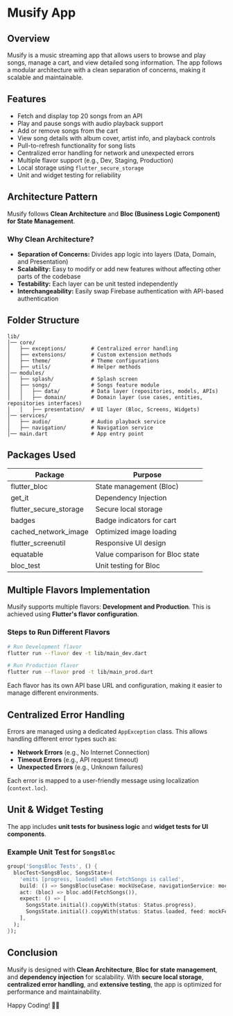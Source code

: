 # Musify App

## Overview
Musify is a music streaming app that allows users to browse and play songs, manage a cart, and view detailed song information. The app follows a modular architecture with a clean separation of concerns, making it scalable and maintainable.

## Features
- Fetch and display top 20 songs from an API
- Play and pause songs with audio playback support
- Add or remove songs from the cart
- View song details with album cover, artist info, and playback controls
- Pull-to-refresh functionality for song lists
- Centralized error handling for network and unexpected errors
- Multiple flavor support (e.g., Dev, Staging, Production)
- Local storage using `flutter_secure_storage`
- Unit and widget testing for reliability

## Architecture Pattern
Musify follows **Clean Architecture** and **Bloc (Business Logic Component) for State Management**.

### Why Clean Architecture?
- **Separation of Concerns:** Divides app logic into layers (Data, Domain, and Presentation)
- **Scalability:** Easy to modify or add new features without affecting other parts of the codebase
- **Testability:** Each layer can be unit tested independently
- **Interchangeability:** Easily swap Firebase authentication with API-based authentication

## Folder Structure
```
lib/
│── core/
│   ├── exceptions/        # Centralized error handling
│   ├── extensions/        # Custom extension methods
│   ├── theme/             # Theme configurations
│   ├── utils/             # Helper methods
│── modules/
│   ├── splash/            # Splash screen
│   ├── songs/             # Songs feature module
│   │   ├── data/          # Data layer (repositories, models, APIs)
│   │   ├── domain/        # Domain layer (use cases, entities, repositories interfaces)
│   │   ├── presentation/  # UI layer (Bloc, Screens, Widgets)
│── services/
│   ├── audio/             # Audio playback service
│   ├── navigation/        # Navigation service
│── main.dart              # App entry point
```

## Packages Used
| Package                 | Purpose |
|-------------------------|---------|
| flutter_bloc            | State management (Bloc) |
| get_it                  | Dependency Injection |
| flutter_secure_storage  | Secure local storage |
| badges                  | Badge indicators for cart |
| cached_network_image    | Optimized image loading |
| flutter_screenutil      | Responsive UI design |
| equatable               | Value comparison for Bloc state |
| bloc_test               | Unit testing for Bloc |

## Multiple Flavors Implementation
Musify supports multiple flavors: **Development and Production**. This is achieved using **Flutter's flavor configuration**.

### Steps to Run Different Flavors
```sh
# Run Development flavor
flutter run --flavor dev -t lib/main_dev.dart

# Run Production flavor
flutter run --flavor prod -t lib/main_prod.dart
```

Each flavor has its own API base URL and configuration, making it easier to manage different environments.

## Centralized Error Handling
Errors are managed using a dedicated `AppException` class. This allows handling different error types such as:
- **Network Errors** (e.g., No Internet Connection)
- **Timeout Errors** (e.g., API request timeout)
- **Unexpected Errors** (e.g., Unknown failures)

Each error is mapped to a user-friendly message using localization (`context.loc`).

## Unit & Widget Testing
The app includes **unit tests for business logic** and **widget tests for UI components**.

### Example Unit Test for `SongsBloc`
```dart
group('SongsBloc Tests', () {
  blocTest<SongsBloc, SongsState>(
    'emits [progress, loaded] when FetchSongs is called',
    build: () => SongsBloc(useCase: mockUseCase, navigationService: mockNavService),
    act: (bloc) => bloc.add(FetchSongs()),
    expect: () => [
      SongsState.initial().copyWith(status: Status.progress),
      SongsState.initial().copyWith(status: Status.loaded, feed: mockFeed),
    ],
  );
});
```

## Conclusion
Musify is designed with **Clean Architecture**, **Bloc for state management**, and **dependency injection** for scalability. With **secure local storage**, **centralized error handling**, and **extensive testing**, the app is optimized for performance and maintainability.

Happy Coding! 🎵🚀

